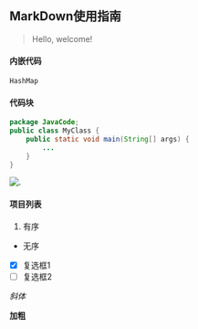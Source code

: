 ## MarkDown使用指南
> Hello, welcome!

#### 内嵌代码
`HashMap`

#### 代码块
```java
package JavaCode;
public class MyClass {
    public static void main(String[] args) {
        ...
    }
}
```
![.](https://github.com/coulsonzero/JavaCode/blob/main/images/ArrayFind.gif)


#### 项目列表
1. 有序
* 无序
* [x] 复选框1
* [ ] 复选框2

*斜体*

**加粗**























